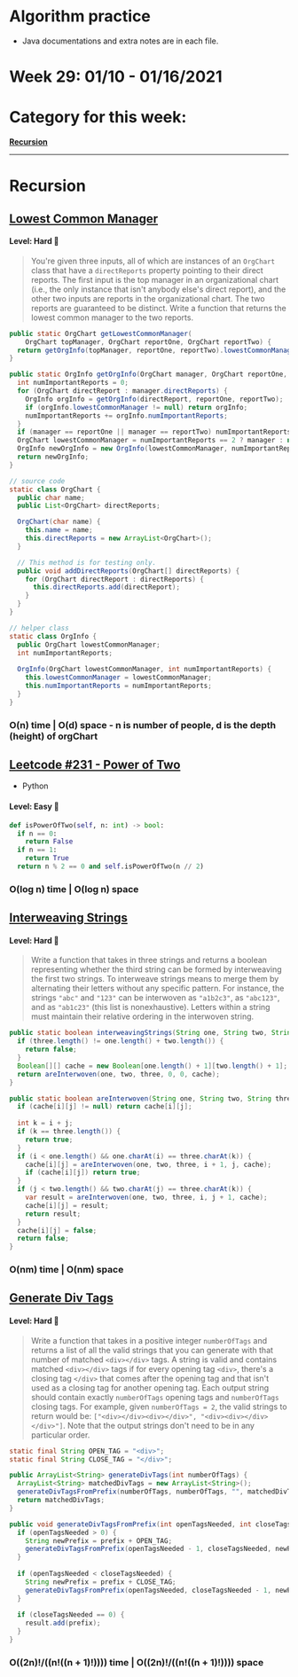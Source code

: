 # Algorithm practice

* Java documentations and extra notes are in each file.

# Week 29: 01/10 - 01/16/2021

# Category for this week:
**[Recursion](#recursion)**<br>

---

# Recursion

## [Lowest Common Manager](../Recursion/src/main/java/LowestCommonManager.java)

#### Level: Hard 📕

> You're given three inputs, all of which are instances of an `OrgChart` class that have a `directReports` property pointing to their direct reports. The first input is the top manager in an organizational chart (i.e., the only instance that isn't anybody else's direct report), and the other two inputs are reports in the organizational chart. The two reports are guaranteed to be distinct.
> Write a function that returns the lowest common manager to the two reports.

```java
public static OrgChart getLowestCommonManager(
    OrgChart topManager, OrgChart reportOne, OrgChart reportTwo) {
  return getOrgInfo(topManager, reportOne, reportTwo).lowestCommonManager;
}

public static OrgInfo getOrgInfo(OrgChart manager, OrgChart reportOne, OrgChart reportTwo) {
  int numImportantReports = 0;
  for (OrgChart directReport : manager.directReports) {
    OrgInfo orgInfo = getOrgInfo(directReport, reportOne, reportTwo);
    if (orgInfo.lowestCommonManager != null) return orgInfo;
    numImportantReports += orgInfo.numImportantReports;
  }
  if (manager == reportOne || manager == reportTwo) numImportantReports++;
  OrgChart lowestCommonManager = numImportantReports == 2 ? manager : null;
  OrgInfo newOrgInfo = new OrgInfo(lowestCommonManager, numImportantReports);
  return newOrgInfo;
}

// source code
static class OrgChart {
  public char name;
  public List<OrgChart> directReports;

  OrgChart(char name) {
    this.name = name;
    this.directReports = new ArrayList<OrgChart>();
  }

  // This method is for testing only.
  public void addDirectReports(OrgChart[] directReports) {
    for (OrgChart directReport : directReports) {
      this.directReports.add(directReport);
    }
  }
}

// helper class
static class OrgInfo {
  public OrgChart lowestCommonManager;
  int numImportantReports;
  
  OrgInfo(OrgChart lowestCommonManager, int numImportantReports) {
    this.lowestCommonManager = lowestCommonManager;
    this.numImportantReports = numImportantReports;
  }
}
```

### O(n) time | O(d) space - n is number of people, d is the depth (height) of orgChart

## [Leetcode #231 - Power of Two](https://leetcode.com/problems/power-of-two/)
* Python

#### Level: Easy 📗

```python
def isPowerOfTwo(self, n: int) -> bool:
  if n == 0:
    return False
  if n == 1:
    return True
  return n % 2 == 0 and self.isPowerOfTwo(n // 2)
```

### O(log n) time | O(log n) space

## [Interweaving Strings](../Recursion/src/main/java/InterweavingStrings.java)

#### Level: Hard 📕

> Write a function that takes in three strings and returns a boolean representing whether the third string can be formed by interweaving the first two strings.
> To interweave strings means to merge them by alternating their letters without any specific pattern. For instance, the strings `"abc"` and `"123"` can be interwoven as `"a1b2c3"`, as `"abc123"`, and as `"ab1c23"` (this list is nonexhaustive).
> Letters within a string must maintain their relative ordering in the interwoven string.

```java
public static boolean interweavingStrings(String one, String two, String three) {
  if (three.length() != one.length() + two.length()) {
    return false;
  }
  Boolean[][] cache = new Boolean[one.length() + 1][two.length() + 1];
  return areInterwoven(one, two, three, 0, 0, cache);
}

public static boolean areInterwoven(String one, String two, String three, int i, int j, Boolean[][] cache) {
  if (cache[i][j] != null) return cache[i][j];
  
  int k = i + j;
  if (k == three.length()) {
    return true;
  }
  if (i < one.length() && one.charAt(i) == three.charAt(k)) {
    cache[i][j] = areInterwoven(one, two, three, i + 1, j, cache);
    if (cache[i][j]) return true;
  }
  if (j < two.length() && two.charAt(j) == three.charAt(k)) {
    var result = areInterwoven(one, two, three, i, j + 1, cache);
    cache[i][j] = result;
    return result;
  }
  cache[i][j] = false;
  return false;
}
``` 

### O(nm) time | O(nm) space

## [Generate Div Tags](../)

#### Level: Hard 📕

> Write a function that takes in a positive integer `numberOfTags` and returns a list of all the valid strings that you can generate with that number of matched `<div></div>` tags.
> A string is valid and contains matched `<div></div>` tags if for every opening tag `<div>`, there's a closing tag `</div>` that comes after the opening tag and that isn't used as a closing tag for another opening tag. Each output string should contain exactly `numberOfTags` opening tags and `numberOfTags` closing tags.
> For example, given `numberOfTags = 2`, the valid strings to return would be: `["<div></div><div></div>", "<div><div></div></div>"]`.
> Note that the output strings don't need to be in any particular order.

```java
static final String OPEN_TAG = "<div>";
static final String CLOSE_TAG = "</div>";

public ArrayList<String> generateDivTags(int numberOfTags) {
  ArrayList<String> matchedDivTags = new ArrayList<String>();
  generateDivTagsFromPrefix(numberOfTags, numberOfTags, "", matchedDivTags);
  return matchedDivTags;
}

public void generateDivTagsFromPrefix(int openTagsNeeded, int closeTagsNeeded, String prefix, ArrayList<String> result) {
  if (openTagsNeeded > 0) {
    String newPrefix = prefix + OPEN_TAG;
    generateDivTagsFromPrefix(openTagsNeeded - 1, closeTagsNeeded, newPrefix, result);
  }
  
  if (openTagsNeeded < closeTagsNeeded) {
    String newPrefix = prefix + CLOSE_TAG;
    generateDivTagsFromPrefix(openTagsNeeded, closeTagsNeeded - 1, newPrefix, result);
  }
  
  if (closeTagsNeeded == 0) {
    result.add(prefix);
  }
}
```

### O((2n)!/((n!((n + 1)!)))) time | O((2n)!/((n!((n + 1)!)))) space
